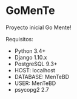 # GoMenTe
Proyecto inicial Go Mente!

Requisitos:
  * Python 3.4+
  * Django 1.10.x
  * PostgreSQL 9.3+
   * HOST: localhost
   * DATABASE: MenTeBD
   * USER: MenTeBD
  * psycopg2 2.7